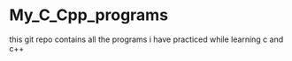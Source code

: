 # My_C_Cpp_programs
 this git repo contains all the programs i have practiced while learning c and c++
